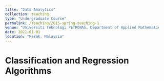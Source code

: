 ```yaml
---
title: "Data Analytics"
collection: teaching
type: "Undergraduate Course"
permalink: /teaching/2015-spring-teaching-1
venue: "Universiti Teknologi PETRONAS, Department of Applied Mathematics"
date: 2021-01-01
location: "Perak, Malaysia"
---
```




Classification and Regression Algorithms
======

